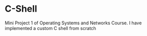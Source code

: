 # C-Shell
Mini Project 1 of Operating Systems and Networks Course. I have implemented a custom C shell from scratch
